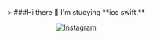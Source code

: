 <center>
> ###Hi there 👋
I'm studying **ios swift.**





[![Instagram](https://img.shields.io/badge/Instagram-E4405F?style=for-the-badge&logo=instagram&logoColor=white)](https://www.instagram.com/soos.gram/)
</center>  



<!--
**everytime79/everytime79** is a ✨ _special_ ✨ repository because its `README.md` (this file) appears on your GitHub profile.

Here are some ideas to get you started:

- 🔭 I’m currently working on ...
- 🌱 I’m currently learning ...
- 👯 I’m looking to collaborate on ...
- 🤔 I’m looking for help with ...
- 💬 Ask me about ...
- 📫 How to reach me: ...
- 😄 Pronouns: ...
- ⚡ Fun fact: ...
-->

